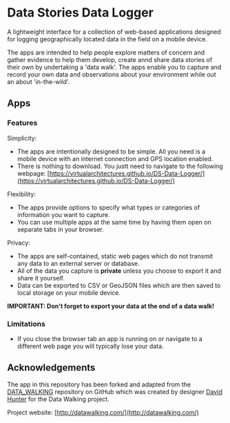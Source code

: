 # Data Stories Data Logger
A lightweight interface for a collection of web-based applications designed for logging geographically located data in the field on a mobile device.

The apps are intended to help people explore matters of concern and gather evidence to help them develop, create annd share data stories of their own by undertaking a 'data walk'. The apps enable you to capture and record your own data and observations about your environment while out an about 'in-the-wild'.

## Apps

### Features
Simplicity:
- The apps are intentionally designed to be simple. All you need is a mobile device with an internet connection and GPS location enabled.
- There is nothing to download. You justt need to navigate to the following webpage: [https://virtualarchitectures.github.io/DS-Data-Logger/](https://virtualarchitectures.github.io/DS-Data-Logger/)

Flexibility:  
- The apps provide options to specify what types or categories of information you want to capture.
- You can use multiple apps at the same time by having them open on separate tabs in your browser.

Privacy:
- The apps are self-contained, static web pages which do not transmit any data to an external server or database.
- All of the data you capture is **private** unless you choose to export it and share it yourself.
- Data can be exported to CSV or GeoJSON files which are then saved to local storage on your mobile device. 

**IMPORTANT: Don't forget to export your data at the end of a data walk!**

### Limitations
- If you close the browser tab an app is running on or navigate to a different web page you will typically lose your data.

## Acknowledgements

The app in this repository has been forked and adapted from the [DATA_WALKING](https://github.com/DHDPIC/DATA_WALKING) repository on GitHub which was created by designer [David Hunter](http://davidhunterdesign.com/) for the Data Walking project.

Project website: [http://datawalking.com/](http://datawalking.com/)
